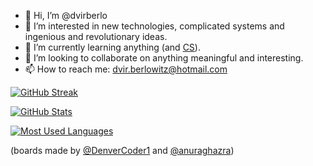 - 👋 Hi, I’m @dvirberlo
- 👀 I’m interested in new technologies, complicated systems and ingenious and revolutionary ideas.
- 🌱 I’m currently learning anything (and [CS](https://github.com/ossu/computer-science#core-math)).
- 💞️ I’m looking to collaborate on anything meaningful and interesting.
- 📫 How to reach me: dvir.berlowitz@hotmail.com

<!---
dvirberlo/dvirberlo is a ✨ special ✨ repository because its `README.md` (this file) appears on your GitHub profile.
You can click the Preview link to take a look at your changes.
--->

[![GitHub Streak](https://github-readme-streak-stats.herokuapp.com/?user=dvirberlo&theme=highcontrast&hide_border=true)](https://github-readme-streak-stats.herokuapp.com/?user=dvirberlo&theme=highcontrast&hide_border=true)

[![GitHub Stats](https://github-readme-stats.vercel.app/api?username=dvirberlo&show_icons=true&theme=highcontrast&hide_border=true)](https://github-readme-stats.vercel.app/api?username=dvirberlo&show_icons=true&theme=highcontrast&hide_border=true)

[![Most Used Languages](https://github-readme-stats.vercel.app/api/top-langs/?username=dvirberlo&layout=compact&theme=highcontrast&hide_border=true&langs_count=10)](https://github-readme-stats.vercel.app/api/top-langs/?username=dvirberlo&layout=compact&theme=highcontrast&hide_border=true&langs_count=10)


(boards made by [@DenverCoder1](https://github.com/DenverCoder1/github-readme-streak-stats) and [@anuraghazra](https://github.com/anuraghazra/github-readme-stats))
